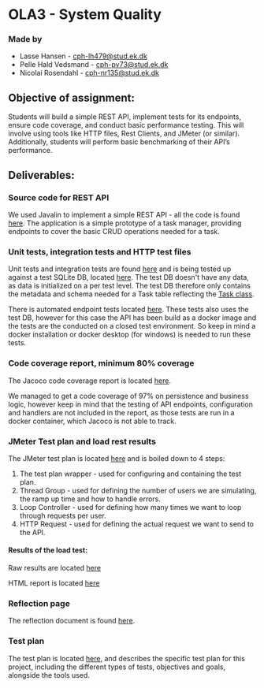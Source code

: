 # OLA3 - System Quality

### Made by

- Lasse Hansen - cph-lh479@stud.ek.dk
- Pelle Hald Vedsmand - cph-pv73@stud.ek.dk
- Nicolai Rosendahl - cph-nr135@stud.ek.dk


## Objective of assignment: 
Students will build a simple REST API, implement tests for its endpoints, ensure code 
coverage, and conduct basic performance testing. This will involve using tools like 
HTTP files, Rest Clients, and JMeter (or similar). Additionally, students will perform 
basic benchmarking of their API’s performance.

## Deliverables: 

### Source code for REST API
We used Javalin to implement a simple REST API - all the code is found [here](src/main/java/com/kfisk).
The application is a simple prototype of a task manager, providing endpoints to cover the basic CRUD operations needed for a task.

### Unit tests, integration tests and HTTP test files
Unit tests and integration tests are found [here](src/test/java/com/kfisk/AppTest.java) and is being tested up against a test SQLite DB, located [here](src/test/java/). The test DB doesn't have any data, as data is initialized on a per test level. The test DB therefore only contains the metadata and schema needed for a Task table reflecting the [Task class](src/main/java/com/kfisk/Task.java).

There is automated endpoint tests located [here](src/test/java/com/kfisk/HTTPEndpointTest.java). These tests also uses the test DB, however for this case the API has been build as a docker image and the tests are the conducted on a closed test environment. So keep in mind a docker installation or docker desktop (for windows) is needed to run these tests.

### Code coverage report, minimum 80% coverage
The Jacoco code coverage report is located [here](documentation/jacocoReport.html).

We managed to get a code coverage of 97% on persistence and business logic, however keep in mind that the testing of API endpoints, configuration and handlers are not included in the report, as those tests are run in a docker container, which Jacoco is not able to track.

### JMeter Test plan and load rest results
The JMeter test plan is located [here](perf-tests/test-plan.jmx) and is boiled down to 4 steps:
1. The test plan wrapper - used for configuring and containing the test plan.
2. Thread Group - used for defining the number of users we are simulating, the ramp up time and how to handle errors.
3. Loop Controller - used for defining how many times we want to loop through requests per user.
4. HTTP Request - used for defining the actual request we want to send to the API.

#### Results of the load test:
Raw results are located [here](perf-tests/results.jtl)

HTML report is located [here](perf-tests/report/index.html)

### Reflection page
The reflection document is found [here](documentation/OLA2_reflection-4.pdf).

### Test plan
The test plan is located [here](documentation/Testplan.pdf), and describes the specific test plan for this project, including the different types of tests, objectives and goals, alongside the tools used.
